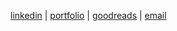[linkedin](https://www.linkedin.com/in/cbarkr)
|
[portfolio](https://www.cbarkr.com)
|
[goodreads](https://www.goodreads.com/cbarkr)
|
[email](mailto:cbarkr@protonmail.com)
